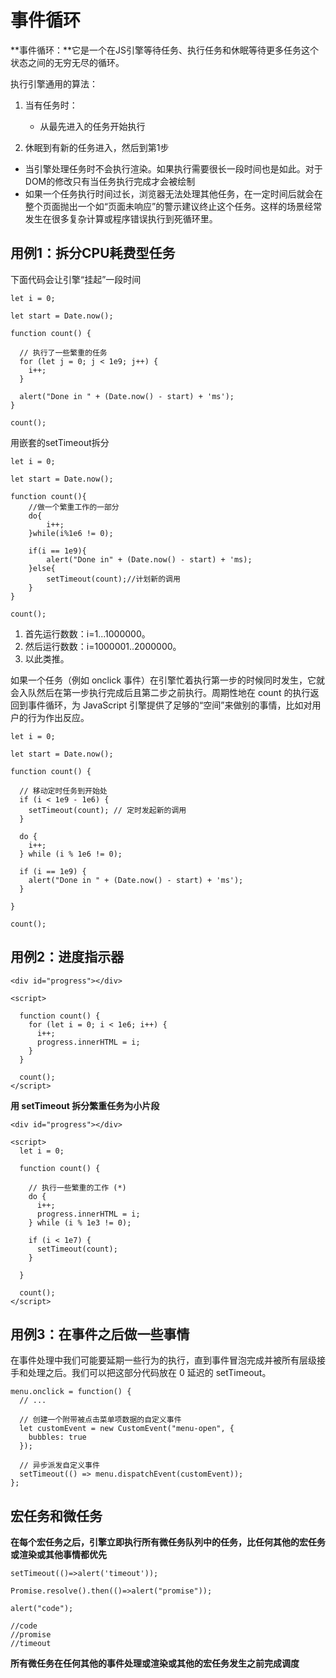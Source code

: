 # 事件循环
**事件循环：**它是一个在JS引擎等待任务、执行任务和休眠等待更多任务这个状态之间的无穷无尽的循环。  

执行引擎通用的算法：  

1. 当有任务时：    
   - 从最先进入的任务开始执行  

2. 休眠到有新的任务进入，然后到第1步  

- 当引擎处理任务时不会执行渲染。如果执行需要很长一段时间也是如此。对于DOM的修改只有当任务执行完成才会被绘制
- 如果一个任务执行时间过长，浏览器无法处理其他任务，在一定时间后就会在整个页面抛出一个如“页面未响应”的警示建议终止这个任务。这样的场景经常发生在很多复杂计算或程序错误执行到死循环里。

## 用例1：拆分CPU耗费型任务
下面代码会让引擎“挂起”一段时间  
```
let i = 0;

let start = Date.now();

function count() {

  // 执行了一些繁重的任务
  for (let j = 0; j < 1e9; j++) {
    i++;
  }

  alert("Done in " + (Date.now() - start) + 'ms');
}

count();
```
用嵌套的setTimeout拆分

```
let i = 0;

let start = Date.now();

function count(){
    //做一个繁重工作的一部分
    do{
        i++;
    }while(i%1e6 != 0);

    if(i == 1e9){
        alert("Done in" + (Date.now() - start) + 'ms);
    }else{
        setTimeout(count);//计划新的调用
    }
}

count();
```
1. 首先运行数数：i=1...1000000。
2. 然后运行数数：i=1000001..2000000。
3. 以此类推。  

如果一个任务（例如 onclick 事件）在引擎忙着执行第一步的时候同时发生，它就会入队然后在第一步执行完成后且第二步之前执行。周期性地在 count 的执行返回到事件循环，为 JavaScript 引擎提供了足够的“空间”来做别的事情，比如对用户的行为作出反应。

```
let i = 0;

let start = Date.now();

function count() {

  // 移动定时任务到开始处
  if (i < 1e9 - 1e6) {
    setTimeout(count); // 定时发起新的调用
  }

  do {
    i++;
  } while (i % 1e6 != 0);

  if (i == 1e9) {
    alert("Done in " + (Date.now() - start) + 'ms');
  }

}

count();
```

## 用例2：进度指示器
```
<div id="progress"></div>

<script>

  function count() {
    for (let i = 0; i < 1e6; i++) {
      i++;
      progress.innerHTML = i;
    }
  }

  count();
</script>
```
**用 setTimeout 拆分繁重任务为小片段**
```
<div id="progress"></div>

<script>
  let i = 0;

  function count() {

    // 执行一些繁重的工作 (*)
    do {
      i++;
      progress.innerHTML = i;
    } while (i % 1e3 != 0);

    if (i < 1e7) {
      setTimeout(count);
    }

  }

  count();
</script>
```

## 用例3：在事件之后做一些事情
在事件处理中我们可能要延期一些行为的执行，直到事件冒泡完成并被所有层级接手和处理之后。我们可以把这部分代码放在 0 延迟的 setTimeout。  

```
menu.onclick = function() {
  // ...

  // 创建一个附带被点击菜单项数据的自定义事件
  let customEvent = new CustomEvent("menu-open", {
    bubbles: true
  });

  // 异步派发自定义事件
  setTimeout(() => menu.dispatchEvent(customEvent));
};
```

## 宏任务和微任务
**在每个宏任务之后，引擎立即执行所有微任务队列中的任务，比任何其他的宏任务或渲染或其他事情都优先**  

```
setTimeout(()=>alert('timeout'));

Promise.resolve().then(()=>alert("promise"));

alert("code");

//code
//promise
//timeout
```
**所有微任务在任何其他的事件处理或渲染或其他的宏任务发生之前完成调度**